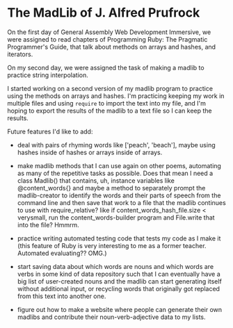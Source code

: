 The MadLib of J. Alfred Prufrock
=======

On the first day of General Assembly Web Development Immersive, we were assigned to read chapters of Programming Ruby: The Pragmatic Programmer's Guide, that talk about methods on arrays and hashes, and iterators.  

On my second day, we were assigned the task of making a madlib to practice string interpolation.  

I started working on a second version of my madlib program to practice using the methods on arrays and hashes.  I'm practicing keeping my work in multiple files and using `require` to import the text into my file, and I'm hoping to export the results of the madlib to a text file so I can keep the results.

Future features I'd like to add:
  
  * deal with pairs of rhyming words like ['peach', 'beach'], maybe using hashes inside of hashes or arrays inside of arrays.
  
  * make madlib methods that I can use again on other poems, automating as many of the repetitive tasks as possible. Does that mean I need a class Madlib() that contains, uh, instance variables like @content_words{} and maybe a method to separately prompt the madlib-creator to identify the words and their parts of speech from the command line and then save that work to a file that the madlib continues to use with require_relative?  like if content_words_hash_file.size < verysmall, run the content_words-builder program and File.write that into the file?  Hmmrm.
  
  * practice writing automated testing code that tests my code as I make it (this feature of Ruby is very interesting to me as a former teacher.  Automated evaluating?? OMG.)
  
  * start saving data about which words are nouns and which words are verbs in some kind of data repository such that I can eventually have a big list of user-created nouns and the madlib can start generating itself without additional input, or recycling words that originally got replaced from this text into another one.
  
  * figure out how to make a website where people can generate their own madlibs and contribute their noun-verb-adjective data to my lists.

